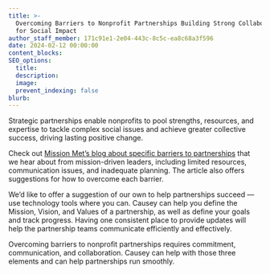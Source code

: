 ```yaml
---
title: >-
  Overcoming Barriers to Nonprofit Partnerships Building Strong Collaborations
  for Social Impact
author_staff_member: 171c91e1-2e04-443c-8c5c-ea8c68a3f596
date: 2024-02-12 00:00:00
content_blocks:
SEO_options:
  title:
  description:
  image:
  prevent_indexing: false
blurb:
---
```

Strategic partnerships enable nonprofits to pool strengths, resources, and expertise to tackle complex social issues and achieve greater collective success, driving lasting positive change.

Check out [Mission Met’s blog about specific barriers to partnerships](https://www.missionmet.com/blog/overcoming-barriers-to-nonprofit-partnerships-building-strong-collaborations-for-social-impact) that we hear about from mission-driven leaders, including limited resources, communication issues, and inadequate planning. The article also offers suggestions for how to overcome each barrier.

We’d like to offer a suggestion of our own to help partnerships succeed — use technology tools where you can. Causey can help you define the Mission, Vision, and Values of a partnership, as well as define your goals and track progress. Having one consistent place to provide updates will help the partnership teams communicate efficiently and effectively.

Overcoming barriers to nonprofit partnerships requires commitment, communication, and collaboration. Causey can help with those three elements and can help partnerships run smoothly.